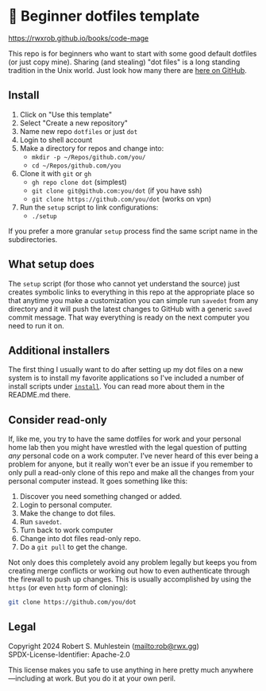 # 🔰 Beginner dotfiles template

<https://rwxrob.github.io/books/code-mage>

This repo is for beginners who want to start with some good default dotfiles (or just copy mine). Sharing (and stealing) "dot files" is a long standing tradition in the Unix world. Just look how many there are [here on GitHub](https://github.com/search?q=dotfiles&type=repositories).

## Install

1. Click on "Use this template"
2. Select "Create a new repository"
3. Name new repo `dotfiles` or just `dot`
4. Login to shell account
5. Make a directory for repos and change into:
    - `mkdir -p ~/Repos/github.com/you/`
    - `cd ~/Repos/github.com/you`
6. Clone it with `git` or `gh`
    - `gh repo clone dot` (simplest)
    - `git clone git@github.com:you/dot` (if you have ssh)
    - `git clone https://github.com/you/dot` (works on vpn)
7. Run the `setup` script to link configurations:
    - `./setup`

If you prefer a more granular `setup` process find the same script name in the subdirectories.

## What setup does

The `setup` script (for those who cannot yet understand the source) just creates symbolic links to everything in this repo at the appropriate place so that anytime you make a customization you can simple run `savedot` from any directory and it will push the latest changes to GitHub with a generic `saved` commit message. That way everything is ready on the next computer you need to run it on.

## Additional installers

The first thing I usually want to do after setting up my dot files on a new system is to install my favorite applications so I've included a number of install scripts under [`install`](install). You can read more about them in the README.md there.

## Consider read-only

If, like me, you try to have the same dotfiles for work and your personal home lab then you might have wrestled with the legal question of putting _any_ personal code on a work computer. I've never heard of this ever being a problem for anyone, but it really won't ever be an issue if you remember to only pull a read-only clone of this repo and make all the changes from your personal computer instead. It goes something like this:

1. Discover you need something changed or added.
2. Login to personal computer.
3. Make the change to dot files.
4. Run `savedot`.
5. Turn back to work computer
6. Change into dot files read-only repo.
7. Do a `git pull` to get the change.

Not only does this completely avoid any problem legally but keeps you from creating merge conflicts or working out how to even authenticate through the firewall to push up changes. This is usually accomplished by using the `https` (or even `http` form of cloning):

```sh
git clone https://github.com/you/dot
```

## Legal

Copyright 2024 Robert S. Muhlestein (<mailto:rob@rwx.gg>)  
SPDX-License-Identifier: Apache-2.0

This license makes you safe to use anything in here pretty much anywhere—including at work. But you do it at your own peril.
